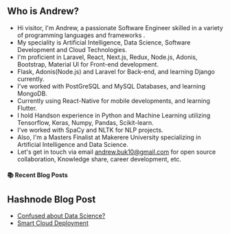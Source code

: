 ## Who is Andrew?
- Hi visitor, I'm Andrew, a passionate Software Engineer skilled in a variety of programming languages and frameworks .
- My speciality is Artificial Intelligence, Data Science, Software Development and Cloud Technologies.
- I'm proficient in Laravel, React, Next.js, Redux, Node.js, Adonis, Bootstrap, Material UI for Front-end development.
- Flask, Adonis(Node.js) and Laravel for Back-end, and learning Django currently.
- I've worked with PostGreSQL and MySQL Databases, and learning MongoDB.  
- Currently using React-Native for mobile developments, and learning Flutter.
-  I hold Handson experience in Python and Machine Learning utilizing Tensorflow, Keras, Numpy, Pandas, Scikit-learn.
- I've worked with SpaCy and NLTK for NLP projects.
- Also, I'm a Masters Finalist at Makerere University specializing in Artificial Intelligence and Data Science.
- Let's get in touch via email andrew.buk10@gmail.com for open source collaboration, Knowledge share, career development, etc.

#### :books: Recent Blog Posts
<!-- BLOGPOSTS:START -->
<!-- BLOGPOSTS:END -->

## Hashnode Blog Post
<!-- HASHNODE:START -->
- [Confused about Data Science?](https://andrewnotes.hashnode.dev/confused-about-data-science)
- [Smart Cloud Deployment](https://andrewnotes.hashnode.dev/smart-cloud-deployment)
<!-- HASHNODE:END -->


<!---
Andrkenya/Andrkenya is a ✨ special ✨ repository because its `README.md` (this file) appears on your GitHub profile.
You can click the Preview link to take a look at your changes.
--->
